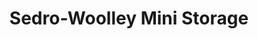 ---
title: "Sedro-Woolley Mini Storage"
url: /sedro-woolley/sedro-woolley-mini-storage/
shop: storage rental
---